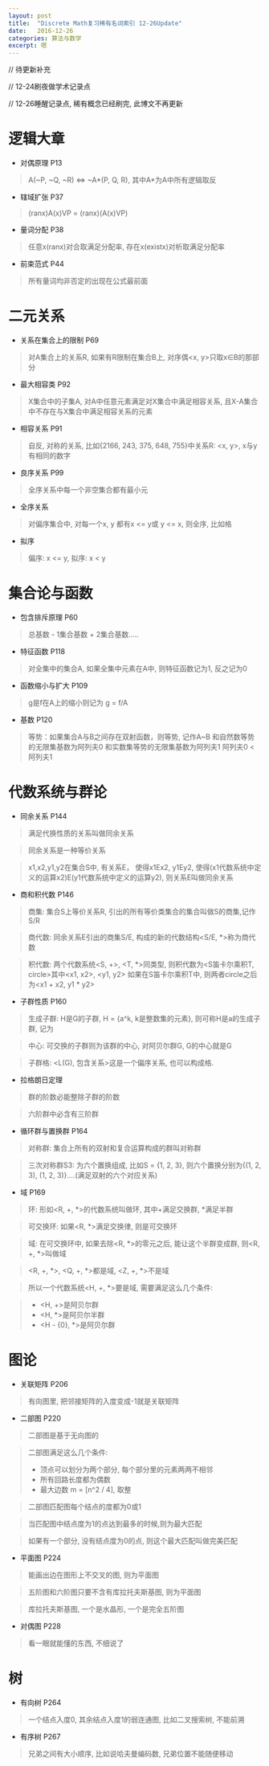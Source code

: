 ```yaml
---
layout: post
title:  "Discrete Math复习稀有名词索引 12-26Update"
date:   2016-12-26
categories: 算法与数学
excerpt: 嗯
---
```


// 待更新补充

// 12-24刷夜做学术记录点

// 12-26睡醒记录点, 稀有概念已经刷完, 此博文不再更新

# 逻辑大章
- 对偶原理 P13

> A(~P, ~Q, ~R) <=> ~A*(P, Q, R), 其中A*为A中所有逻辑取反

- 辖域扩张 P37

> (ranx)A(x)VP = (ranx)(A(x)VP)

- 量词分配 P38

> 任意x(ranx)对合取满足分配率, 存在x(existx)对析取满足分配率

- 前束范式 P44

> 所有量词均非否定的出现在公式最前面

# 二元关系
- 关系在集合上的限制 P69

> 对A集合上的关系R, 如果有R限制在集合B上, 对序偶<x, y>只取x∈B的那部分

- 最大相容类 P92

> X集合中的子集A, 对A中任意元素满足对X集合中满足相容关系, 且X-A集合中不存在与X集合中满足相容关系的元素

- 相容关系 P91

> 自反, 对称的关系, 比如{2166, 243, 375, 648, 755}中关系R: <x, y>, x与y有相同的数字

- 良序关系 P99

> 全序关系中每一个非空集合都有最小元

- 全序关系

> 对偏序集合中, 对每一个x, y 都有x <= y或 y <= x, 则全序, 比如格

- 拟序

> 偏序: x <= y, 拟序: x < y

# 集合论与函数
- 包含排斥原理 P60

> 总基数 - 1集合基数 + 2集合基数.....

- 特征函数 P118

> 对全集中的集合A, 如果全集中元素在A中, 则特征函数记为1, 反之记为0

- 函数缩小与扩大 P109

> g是f在A上的缩小则记为 g = f/A

- 基数 P120

> 等势：如果集合A与B之间存在双射函数，则等势, 记作A~B
> 和自然数等势的无限集基数为阿列夫0
> 和实数集等势的无限集基数为阿列夫1
> 阿列夫0 < 阿列夫1

# 代数系统与群论
- 同余关系 P144

> 满足代换性质的关系叫做同余关系

> 同余关系是一种等价关系

> x1,x2,y1,y2在集合S中, 有关系E， 使得x1Ex2, y1Ey2, 使得(x1代数系统中定义的运算x2)E(y1代数系统中定义的运算y2), 则关系E叫做同余关系

- 商和积代数 P146

> 商集: 集合S上等价关系R, 引出的所有等价类集合的集合叫做S的商集,记作S/R

> 商代数: 同余关系E引出的商集S/E, 构成的新的代数结构<S/E, *>称为商代数

> 积代数: 两个代数系统<S, +>, <T, *>同类型, 则积代数为<S笛卡尔乘积T, circle>其中<x1, x2>, <y1, y2> 如果在S笛卡尔乘积T中, 则两者circle之后为<x1 + x2, y1 * y2>


- 子群性质 P160 

> 生成子群: H是G的子群, H = {a^k, k是整数集的元素}, 则可称H是a的生成子群, 记为<a>

> 中心: 可交换的子群则为该群的中心, 对阿贝尔群G, G的中心就是G 

> 子群格: <L(G), 包含关系>这是一个偏序关系, 也可以构成格.

- 拉格朗日定理

> 群的阶数必能整除子群的阶数 

> 六阶群中必含有三阶群

- 循环群与置换群 P164
 

> 对称群: 集合上所有的双射和复合运算构成的群叫对称群

> 三次对称群S3: 为六个置换组成, 比如S = {1, 2, 3}, 则六个置换分别为{(1, 2, 3), (1, 2, 3)}....(满足双射的六个对应关系)

- 域 P169

> 环: 形如<R, +, *>的代数系统叫做环, 其中+满足交换群, *满足半群

> 可交换环: 如果<R, *>满足交换律, 则是可交换环

> 域: 在可交换环中, 如果去除<R, *>的零元之后, 能让这个半群变成群, 则<R, +, *>叫做域

> <R, +, *>, <Q, +, *>都是域, <Z, +, *>不是域

> 所以一个代数系统<H, +, *>要是域, 需要满足这么几个条件:

> * <H, +>是阿贝尔群
> * <H, *>是阿贝尔半群
> * <H - {0}, *>是阿贝尔群


# 图论
- 关联矩阵 P206

> 有向图里, 把邻接矩阵的入度变成-1就是关联矩阵 

- 二部图 P220

> 二部图是基于无向图的

> 二部图满足这么几个条件:
> * 顶点可以划分为两个部分, 每个部分里的元素两两不相邻
> * 所有回路长度都为偶数
> * 最大边数 m = [n^2 / 4], 取整

> 二部图匹配图每个结点的度都为0或1

> 当匹配图中结点度为1的点达到最多的时候,则为最大匹配

> 如果有一个部分, 没有结点度为0的点, 则这个最大匹配叫做完美匹配

- 平面图 P224

> 能画出边在图形上不交叉的图, 则为平面图

> 五阶图和六阶图只要不含有库拉托夫斯基图, 则为平面图

> 库拉托夫斯基图, 一个是水晶形, 一个是完全五阶图

- 对偶图 P228

> 看一眼就能懂的东西, 不细说了

# 树
- 有向树 P264

> 一个结点入度0, 其余结点入度1的弱连通图, 比如二叉搜索树, 不能前溯

- 有序树 P267

> 兄弟之间有大小顺序, 比如说哈夫曼编码数, 兄弟位置不能随便移动 
